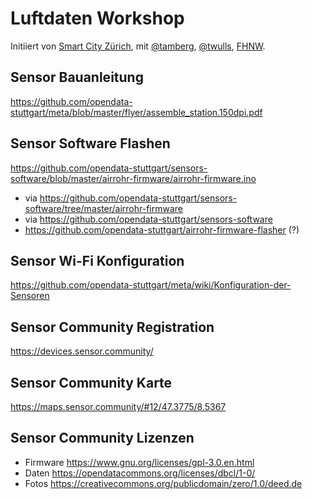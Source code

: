 # Luftdaten Workshop
Initiiert von [Smart City Zürich](stadt-zuerich.ch/smart-city), mit [@tamberg](https://twitter.com/tamberg), [@twulls](https://twitter.com/twulls), [FHNW](https://www.fhnw.ch/).

## Sensor Bauanleitung
https://github.com/opendata-stuttgart/meta/blob/master/flyer/assemble_station.150dpi.pdf

## Sensor Software Flashen
https://github.com/opendata-stuttgart/sensors-software/blob/master/airrohr-firmware/airrohr-firmware.ino
  * via https://github.com/opendata-stuttgart/sensors-software/tree/master/airrohr-firmware
  * via https://github.com/opendata-stuttgart/sensors-software
  * https://github.com/opendata-stuttgart/airrohr-firmware-flasher (?)

## Sensor Wi-Fi Konfiguration
https://github.com/opendata-stuttgart/meta/wiki/Konfiguration-der-Sensoren

## Sensor Community Registration
https://devices.sensor.community/

## Sensor Community Karte
https://maps.sensor.community/#12/47.3775/8.5367

## Sensor Community Lizenzen
* Firmware https://www.gnu.org/licenses/gpl-3.0.en.html
* Daten https://opendatacommons.org/licenses/dbcl/1-0/
* Fotos https://creativecommons.org/publicdomain/zero/1.0/deed.de

